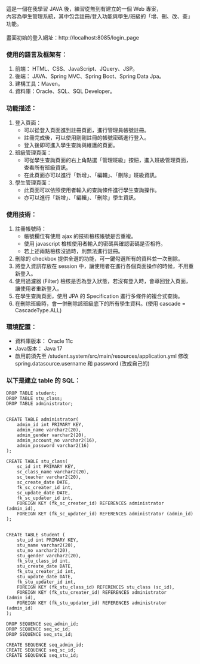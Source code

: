 這是一個在我學習 JAVA 後，練習從無到有建立的一個 Web 專案，<br>
內容為學生管理系統，其中包含註冊/登入功能與學生/班級的「增、刪、改、查」功能。<br><br>
畫面初始的登入網址：http://localhost:8085/login_page

### 使用的語言及框架有：
1. 前端： HTML、CSS、JavaScript、JQuery、JSP。
2. 後端： JAVA、Spring MVC、Spring Boot、Spring Data Jpa。
3. 建構工具：Maven。
4. 資料庫：Oracle、SQL、SQL Developer。

### 功能描述：
1. 登入頁面：
   - 可以從登入頁面進到註冊頁面，進行管理員帳號註冊。
   - 註冊完成後，可以使用剛剛註冊的帳號密碼進行登入。
   - 登入後即可進入學生查詢與維護的頁面。
2. 班級管理頁面：
   -  可從學生查詢頁面的右上角點選「管理班級」按鈕，進入班級管理頁面，查看所有班級資訊。
   -  在此頁面亦可以進行「新增」、「編輯」、「刪除」班級資訊。
3. 學生管理頁面：
   - 此頁面可以依照使用者輸入的查詢條件進行學生查詢操作。
   - 亦可以進行「新增」、「編輯」、「刪除」學生資訊。

### 使用技術：
1. 註冊帳號時：<br>
   - 帳號欄位有使用 ajax 的技術檢核帳號是否重複。
   - 使用 javascript 檢核使用者輸入的密碼與確認密碼是否相符。
   - 若上述兩點檢核沒過時，則無法進行註冊。
2. 刪除的 checkbox 提供全選的功能，可一鍵勾選所有的資料並一次刪除。
3. 將登入資訊存放在 session 中，讓使用者在進行各個頁面操作的時候，不用重新登入。
4. 使用過濾器 (Filter) 檢核是否為登入狀態，若沒有登入時，會導回登入頁面，讓使用者重新登入。
5. 在學生查詢頁面，使用 JPA 的 Specification 進行多條件的複合式查詢。
6. 在刪除班級時，會一併刪除該班級底下的所有學生資料。(使用 cascade = CascadeType.ALL)

### 環境配置：
- 資料庫版本： Oracle 11c
- Java版本： Java 17
- 啟用前須先至 /student.system/src/main/resources/application.yml 修改spring.datasource.username 和 password (改成自己的)

### 以下是建立 table 的 SQL：
```sql=
DROP TABLE student;
DROP TABLE stu_class;
DROP TABLE administrator;


CREATE TABLE administrator(
    admin_id int PRIMARY KEY,
    admin_name varchar2(20),
    admin_gender varchar2(20),
    admin_account_no varchar2(16),
    admin_password varchar2(16)
);

CREATE TABLE stu_class(
    sc_id int PRIMARY KEY,
    sc_class_name varchar2(20),
    sc_teacher varchar2(20),
    sc_create_date DATE,
    fk_sc_creater_id int,
    sc_update_date DATE,
    fk_sc_updater_id int,
    FOREIGN KEY (fk_sc_creater_id) REFERENCES administrator (admin_id),
    FOREIGN KEY (fk_sc_updater_id) REFERENCES administrator (admin_id)
);


CREATE TABLE student (
    stu_id int PRIMARY KEY,
    stu_name varchar2(20),
    stu_no varchar2(20),
    stu_gender varchar2(20),
    fk_stu_class_id int,
    stu_create_date DATE,
    fk_stu_creater_id int,
    stu_update_date DATE,
    fk_stu_updater_id int,
    FOREIGN KEY (fk_stu_class_id) REFERENCES stu_class (sc_id),
    FOREIGN KEY (fk_stu_creater_id) REFERENCES administrator (admin_id),
    FOREIGN KEY (fk_stu_updater_id) REFERENCES administrator (admin_id)
);

DROP SEQUENCE seq_admin_id;
DROP SEQUENCE seq_sc_id;
DROP SEQUENCE seq_stu_id;

CREATE SEQUENCE seq_admin_id;
CREATE SEQUENCE seq_sc_id;
CREATE SEQUENCE seq_stu_id;
```
